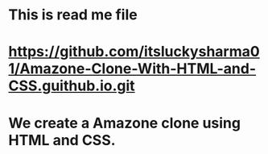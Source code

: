 # This is read me file
# https://github.com/itsluckysharma01/Amazone-Clone-With-HTML-and-CSS.guithub.io.git
# We create a Amazone clone using HTML and CSS.